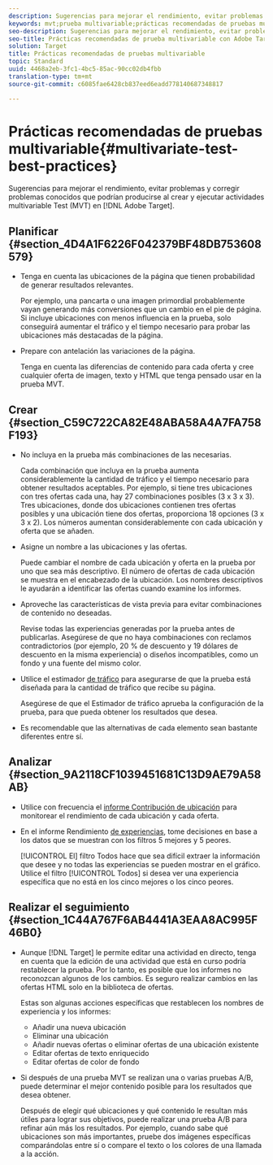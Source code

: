 ```yaml
---
description: Sugerencias para mejorar el rendimiento, evitar problemas y corregir problemas conocidos que podrían producirse al crear y ejecutar actividades multivariable de prueba en Adobe Target.
keywords: mvt;prueba multivariable;prácticas recomendadas de pruebas multivariable;prácticas recomendadas de mvt;combinaciones de mvt;informes de mvt
seo-description: Sugerencias para mejorar el rendimiento, evitar problemas y corregir problemas conocidos que podrían producirse al crear y ejecutar actividades multivariable de prueba en Adobe Target.
seo-title: Prácticas recomendadas de prueba multivariable con Adobe Target
solution: Target
title: Prácticas recomendadas de pruebas multivariable
topic: Standard
uuid: 4468a2eb-3fc1-4bc5-85ac-90cc02db4fbb
translation-type: tm+mt
source-git-commit: c6085fae6428cb837eed6eadd778140687348817

---
```



# Prácticas recomendadas de pruebas multivariable{#multivariate-test-best-practices}

Sugerencias para mejorar el rendimiento, evitar problemas y corregir problemas conocidos que podrían producirse al crear y ejecutar actividades multivariable Test (MVT) en [!DNL Adobe Target].

## Planificar  {#section_4D4A1F6226F042379BF48DB753608579}

* Tenga en cuenta las ubicaciones de la página que tienen probabilidad de generar resultados relevantes.

   Por ejemplo, una pancarta o una imagen primordial probablemente vayan generando más conversiones que un cambio en el pie de página. Si incluye ubicaciones con menos influencia en la prueba, solo conseguirá aumentar el tráfico y el tiempo necesario para probar las ubicaciones más destacadas de la página.
* Prepare con antelación las variaciones de la página.

   Tenga en cuenta las diferencias de contenido para cada oferta y cree cualquier oferta de imagen, texto y HTML que tenga pensado usar en la prueba MVT.

## Crear  {#section_C59C722CA82E48ABA58A4A7FA758F193}

* No incluya en la prueba más combinaciones de las necesarias.

   Cada combinación que incluya en la prueba aumenta considerablemente la cantidad de tráfico y el tiempo necesario para obtener resultados aceptables. Por ejemplo, si tiene tres ubicaciones con tres ofertas cada una, hay 27 combinaciones posibles (3 x 3 x 3). Tres ubicaciones, donde dos ubicaciones contienen tres ofertas posibles y una ubicación tiene dos ofertas, proporciona 18 opciones (3 x 3 x 2). Los números aumentan considerablemente con cada ubicación y oferta que se añaden.

* Asigne un nombre a las ubicaciones y las ofertas.

   Puede cambiar el nombre de cada ubicación y oferta en la prueba por uno que sea más descriptivo. El número de ofertas de cada ubicación se muestra en el encabezado de la ubicación. Los nombres descriptivos le ayudarán a identificar las ofertas cuando examine los informes.

* Aproveche las características de vista previa para evitar combinaciones de contenido no deseadas.

   Revise todas las experiencias generadas por la prueba antes de publicarlas. Asegúrese de que no haya combinaciones con reclamos contradictorios (por ejemplo, 20 % de descuento y 19 dólares de descuento en la misma experiencia) o diseños incompatibles, como un fondo y una fuente del mismo color.

* Utilice el estimador [de tráfico](/help/c-activities/c-multivariate-testing/t-create-multivariate-test/traffic-estimator.md) para asegurarse de que la prueba está diseñada para la cantidad de tráfico que recibe su página.

   Asegúrese de que el Estimador de tráfico aprueba la configuración de la prueba, para que pueda obtener los resultados que desea.
* Es recomendable que las alternativas de cada elemento sean bastante diferentes entre sí.

## Analizar  {#section_9A2118CF1039451681C13D9AE79A58AB}

* Utilice con frecuencia el [informe Contribución de ubicación](/help/c-reports/location-contribution-report.md) para monitorear el rendimiento de cada ubicación y cada oferta.
* En el informe Rendimiento [de experiencias](/help/c-reports/experience-performance-report.md), tome decisiones en base a los datos que se muestran con los filtros 5 mejores y 5 peores.

   [!UICONTROL El] filtro Todos hace que sea difícil extraer la información que desee y no todas las experiencias se pueden mostrar en el gráfico. Utilice el filtro [!UICONTROL Todos] si desea ver una experiencia específica que no está en los cinco mejores o los cinco peores.

## Realizar el seguimiento  {#section_1C44A767F6AB4441A3EAA8AC995F46B0}

* Aunque [!DNL Target] le permite editar una actividad en directo, tenga en cuenta que la edición de una actividad que está en curso podría restablecer la prueba. Por lo tanto, es posible que los informes no reconozcan algunos de los cambios. Es seguro realizar cambios en las ofertas HTML solo en la biblioteca de ofertas.

   Estas son algunas acciones específicas que restablecen los nombres de experiencia y los informes:

   * Añadir una nueva ubicación
   * Eliminar una ubicación
   * Añadir nuevas ofertas o eliminar ofertas de una ubicación existente
   * Editar ofertas de texto enriquecido
   * Editar ofertas de color de fondo

* Si después de una prueba MVT se realizan una o varias pruebas A/B, puede determinar el mejor contenido posible para los resultados que desea obtener.

   Después de elegir qué ubicaciones y qué contenido le resultan más útiles para lograr sus objetivos, puede realizar una prueba A/B para refinar aún más los resultados. Por ejemplo, cuando sabe qué ubicaciones son más importantes, pruebe dos imágenes específicas comparándolas entre sí o compare el texto o los colores de una llamada a la acción.

